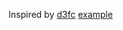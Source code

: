 Inspired by [d3fc](https://github.com/ScottLogic/d3fc) [example](https://d3fc.io/examples/bubble/index.html)
